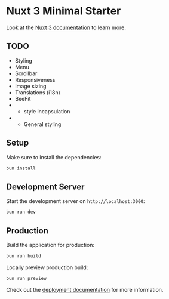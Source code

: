 # Nuxt 3 Minimal Starter

Look at the [Nuxt 3 documentation](https://nuxt.com/docs/getting-started/introduction) to learn more.

## TODO

* Styling
* Menu
* Scrollbar
* Responsiveness
* Image sizing
* Translations (i18n)
* BeeFit
* * style incapsulation
* * General styling

## Setup

Make sure to install the dependencies:

```bash
bun install
```

## Development Server

Start the development server on `http://localhost:3000`:

```bash
bun run dev
```

## Production

Build the application for production:

```bash
bun run build
```

Locally preview production build:

```bash
bun run preview
```

Check out the [deployment documentation](https://nuxt.com/docs/getting-started/deployment) for more information.
